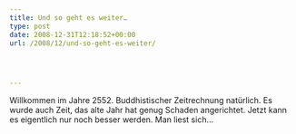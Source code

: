 ```yaml
---
title: Und so geht es weiter…
type: post
date: 2008-12-31T12:18:52+00:00
url: /2008/12/und-so-geht-es-weiter/




---
```

Willkommen im Jahre 2552. Buddhistischer Zeitrechnung natürlich. Es wurde auch Zeit, das alte Jahr hat genug Schaden angerichtet. Jetzt kann es eigentlich nur noch besser werden. Man liest sich...
